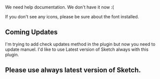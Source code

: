 We need help documentation. We don't have it now :(

If you don't see any icons, please be sure about the font installed.

## Coming Updates
I'm trying to add check updates method in the plugin but now you need to update manuel. I'd like to use Latest version of Sketch always with this plugin.


## Please use always latest version of Sketch.
